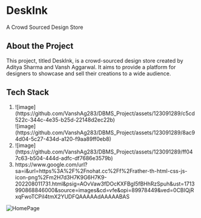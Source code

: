 <h1>DeskInk</h1>
<p>A Crowd Sourced Design Store</p>
    
    
<h2>About the Project</h2>
<p>This project, titled DeskInk, is a crowd-sourced design store created by Aditya Sharma and Vansh Aggarwal. It aims to provide a platform for designers to showcase and sell their creations to a wide audience.</p>

<h2>Tech Stack</h2>
<ol>
    <li>
        ![image](https://github.com/VanshAg283/DBMS_Project/assets/123091289/c5cd522c-344c-4e35-b25d-22148d2ec22b)
    </li>
    <l1>
        ![image](https://github.com/VanshAg283/DBMS_Project/assets/123091289/8ac94d04-5c27-434d-a120-f9aa89ff0eb8)
    </l1>
    <li>
        ![image](https://github.com/VanshAg283/DBMS_Project/assets/123091289/ff047c63-b504-444d-adfc-df7686e3579b)
    </li>
    <li>
        https://www.google.com/url?sa=i&url=https%3A%2F%2Fnohat.cc%2Ff%2Frather-th-html-css-js-icon-png%2Fm2H7d3H7K9G6H7K9-202208011731.html&psig=AOvVaw3fDOcKXFBgI5fBHhRzSpuh&ust=1713990868846000&source=images&cd=vfe&opi=89978449&ved=0CBIQjRxqFwoTCPiI4tmX2YUDFQAAAAAdAAAAABAS
    </li>
</ol>

![HomePage](https://github.com/VanshAg283/DBMS_Project/assets/123091289/77f1a7cb-e2ac-4611-b0f1-b22b43fb2c79)
